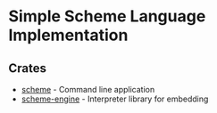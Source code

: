 
# Simple Scheme Language Implementation

## Crates

- [scheme](scheme/) - Command line application
- [scheme-engine](scheme-engine) - Interpreter library for embedding
